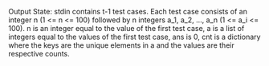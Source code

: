 Output State: stdin contains t-1 test cases. Each test case consists of an integer n (1 <= n <= 100) followed by n integers a_1, a_2, ..., a_n (1 <= a_i <= 100). n is an integer equal to the value of the first test case, a is a list of integers equal to the values of the first test case, ans is 0, cnt is a dictionary where the keys are the unique elements in a and the values are their respective counts.